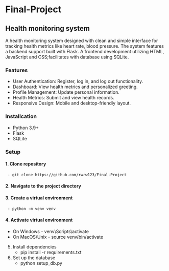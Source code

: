 # Final-Project
## Health monitoring system
  A health monitoring system designed with clean and simple interface for tracking health metrics like heart rate, blood pressure. The system features a backend support built with Flask. A frontend development utilizing HTML, JavaScript and CSS;facilitates with database using SQLite.

### Features
- User Authentication: Register, log in, and log out functionality.
- Dashboard: View health metrics and personalized greeting.
- Profile Management: Update personal information.
- Health Metrics: Submit and view health records.
- Responsive Design: Mobile and desktop-friendly layout.

### Installcation
- Python 3.9+
- Flask
- SQLite
  
### Setup
#### 1. Clone repository
     - git clone https://github.com/rwrw123/Final-Project
#### 2. Navigate to the project directory
#### 3. Create a virtual environment
     - python -m venv venv
#### 4. Activate virtual environment
   - On Windows
         - venv\Scripts\activate
   - On MacOS/Unix
         - source venv/bin/activate
5. Install dependencies
     - pip install -r requirements.txt
6. Set up the database
     - python setup_db.py
   

